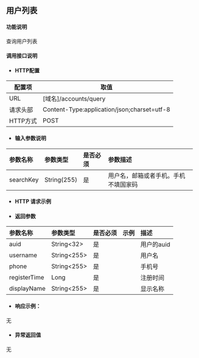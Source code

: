## 用户列表

#### 功能说明

查询用户列表

#### 调用接口说明

* #### HTTP配置

| 配置项 | 取值 |
| --- | --- |
| URL | \[域名\]/accounts/query|
| 请求头部 |  Content-Type:application/json;charset=utf-8 |
| HTTP方式 | POST|

* #### 输入参数说明

| 参数名称 | 参数类型 | 是否必须 | 参数描述 |
| :--- | :--- | :--- | :--- |
| searchKey| String\(255\) | 是 | 用户名，邮箱或者手机。手机不填国家码|


* #### HTTP 请求示例


* #### 返回参数
| 参数名称 | 参数类型 | 是否必须 | 示例 | 描述 |
| :--- | :--- | :--- | :--- | :--- |
| auid| String&lt;32&gt; | 是 | | 用户的auid|
| username| String&lt;255&gt;  |是 | |用户名|
| phone| String&lt;255&gt; | 是 | |手机号|
| registerTime| Long|是 | |注册时间|
| displayName| String&lt;255&gt; | 是 | |显示名称|

 





* #### 响应示例：

无

* #### 异常返回值

无 



